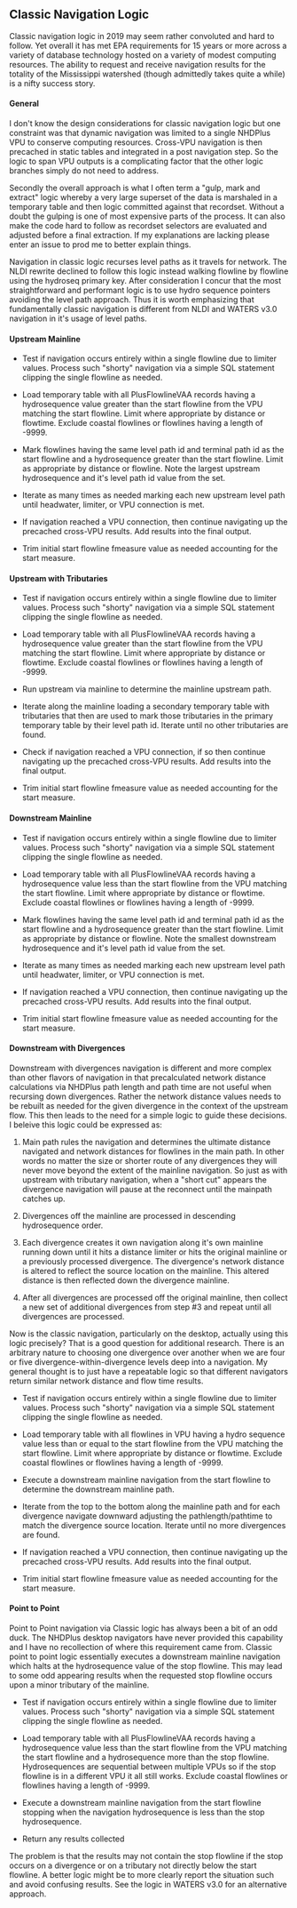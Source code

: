 ## Classic Navigation Logic

Classic navigation logic in 2019 may seem rather convoluted and hard to follow.  Yet overall it has met EPA requirements for 15 years or more across a variety of database technology hosted on a variety of modest computing resources.  The ability to request and receive navigation results for the totality of the Mississippi watershed (though admittedly takes quite a while) is a nifty success story.  

#### General

I don't know the design considerations for classic navigation logic but one constraint was that dynamic navigation was limited to a single NHDPlus VPU to conserve computing resources.  Cross-VPU navigation is then precached in static tables and integrated in a post navigation step.  So the logic to span VPU outputs is a complicating factor that the other logic branches simply do not need to address.

Secondly the overall approach is what I often term a "gulp, mark and extract" logic whereby a very large superset of the data is marshaled in a temporary table and then logic committed against that recordset.  Without a doubt the gulping is one of most expensive parts of the process.  It can also make the code hard to follow as recordset selectors are evaluated and adjusted before a final extraction.  If my explanations are lacking please enter an issue to prod me to better explain things.

Navigation in classic logic recurses level paths as it travels for network.  The NLDI rewrite declined to follow this logic instead walking flowline by flowline using the hydroseq primary key.  After consideration I concur that the most straightforward and performant logic is to use hydro sequence pointers avoiding the level path approach.  Thus it is worth emphasizing that fundamentally classic navigation is different from NLDI and WATERS v3.0 navigation in it's usage of level paths.

#### Upstream Mainline

* Test if navigation occurs entirely within a single flowline due to limiter values.  Process such "shorty" navigation via a simple SQL statement clipping the single flowline as needed.

* Load temporary table with all PlusFlowlineVAA records having a hydrosequence value greater than the start flowline from the VPU matching the start flowline.  Limit where appropriate by distance or flowtime.  Exclude coastal flowlines or flowlines having a length of -9999.

* Mark flowlines having the same level path id and terminal path id as the start flowline and a hydrosequence greater than the start flowline.  Limit as appropriate by distance or flowline.  Note the largest upstream hydrosequence and it's level path id value from the set.

* Iterate as many times as needed marking each new upstream level path until headwater, limiter, or VPU connection is met.

* If navigation reached a VPU connection, then continue navigating up the precached cross-VPU results.  Add results into the final output.

* Trim initial start flowline fmeasure value as needed accounting for the start measure. 

#### Upstream with Tributaries

* Test if navigation occurs entirely within a single flowline due to limiter values.  Process such "shorty" navigation via a simple SQL statement clipping the single flowline as needed.

* Load temporary table with all PlusFlowlineVAA records having a hydrosequence value greater than the start flowline from the VPU matching the start flowline.  Limit where appropriate by distance or flowtime.  Exclude coastal flowlines or flowlines having a length of -9999.

* Run upstream via mainline to determine the mainline upstream path.

* Iterate along the mainline loading a secondary temporary table with tributaries that then are used to mark those tributaries in the primary temporary table by their level path id.  Iterate until no other tributaries are found.  

* Check if navigation reached a VPU connection, if so then continue navigating up the precached cross-VPU results.  Add results into the final output.

* Trim initial start flowline fmeasure value as needed accounting for the start measure. 

#### Downstream Mainline

* Test if navigation occurs entirely within a single flowline due to limiter values.  Process such "shorty" navigation via a simple SQL statement clipping the single flowline as needed.

* Load temporary table with all PlusFlowlineVAA records having a hydrosequence value less than the start flowline from the VPU matching the start flowline.  Limit where appropriate by distance or flowtime.  Exclude coastal flowlines or flowlines having a length of -9999.

* Mark flowlines having the same level path id and terminal path id as the start flowline and a hydrosequence greater than the start flowline.  Limit as appropriate by distance or flowline.  Note the smallest downstream hydrosequence and it's level path id value from the set.

* Iterate as many times as needed marking each new upstream level path until headwater, limiter, or VPU connection is met.

* If navigation reached a VPU connection, then continue navigating up the precached cross-VPU results.  Add results into the final output.

* Trim initial start flowline fmeasure value as needed accounting for the start measure. 

#### Downstream with Divergences

Downstream with divergences navigation is different and more complex than other flavors of navigation in that precalculated network distance calculations via NHDPlus path length and path time are not useful when recursing down divergences.  Rather the network distance values needs to be rebuilt as needed for the given divergence in the context of the upstream flow.  This then leads to the need for a simple logic to guide these decisions.  I beleive this logic could be expressed as:

1) Main path rules the navigation and determines the ultimate distance navigated and network distances for flowlines in the main path.  In other words no matter the size or shorter route of any divergences they will never move beyond the extent of the mainline navigation.  So just as with upstream with tributary navigation, when a "short cut" appears the divergence navigation will pause at the reconnect until the mainpath catches up.  

2) Divergences off the mainline are processed in descending hydrosequence order.

3) Each divergence creates it own navigation along it's own mainline running down until it hits a distance limiter or hits the original mainline or a previously processed divergence.  The divergence's network distance is altered to reflect the source location on the mainline.  This altered distance is then reflected down the divergence mainline.

4) After all divergences are processed off the original mainline, then collect a new set of additional divergences from step #3 and repeat until all divergences are processed.

Now is the classic navigation, particularly on the desktop, actually using this logic precisely?  That is a good question for additional research.  There is an arbitrary nature to choosing one divergence over another when we are four or five divergence-within-divergence levels deep into a navigation.  My general thought is to just have a repeatable logic so that different navigators return similar network distance and flow time results.

* Test if navigation occurs entirely within a single flowline due to limiter values.  Process such "shorty" navigation via a simple SQL statement clipping the single flowline as needed.

* Load temporary table with all flowlines in VPU having a hydro sequence value less than or equal to the start flowline from the VPU matching the start flowline.  Limit where appropriate by distance or flowtime.  Exclude coastal flowlines or flowlines having a length of -9999.

* Execute a downstream mainline navigation from the start flowline to determine the downstream mainline path.

* Iterate from the top to the bottom along the mainline path and for each divergence navigate downward adjusting the pathlength/pathtime to match the divergence source location.  Iterate until no more divergences are found.

* If navigation reached a VPU connection, then continue navigating up the precached cross-VPU results.  Add results into the final output.

* Trim initial start flowline fmeasure value as needed accounting for the start measure. 

#### Point to Point

Point to Point navigation via Classic logic has always been a bit of an odd duck.  The NHDPlus desktop navigators have never provided this capability and I have no recollection of where this requirement came from.  Classic point to point logic essentially executes a downstream mainline navigation which halts at the hydrosequence value of the stop flowline.  This may lead to some odd appearing results when the requested stop flowline occurs upon a minor tributary of the mainline.  

* Test if navigation occurs entirely within a single flowline due to limiter values.  Process such "shorty" navigation via a simple SQL statement clipping the single flowline as needed.

* Load temporary table with all PlusFlowlineVAA records having a hydrosequence value less than the start flowline from the VPU matching the start flowline and a hydrosequence more than the stop flowline.  Hydrosequences are sequential between multiple VPUs so if the stop flowline is in a different VPU it all still works.  Exclude coastal flowlines or flowlines having a length of -9999.

* Execute a downstream mainline navigation from the start flowline stopping when the navigation hydrosequence is less than the stop hydrosequence.

* Return any results collected

The problem is that the results may not contain the stop flowline if the stop occurs on a divergence or on a tributary not directly below the start flowline.  A better logic might be to more clearly report the situation such and avoid confusing results.  See the logic in WATERS v3.0 for an alternative approach. 

